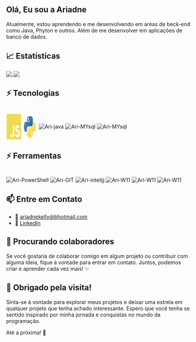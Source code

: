 <!-- Bem-vindo 🚀 -->

## Olá, Eu sou a Ariadne 
 
 Atualmente, estou aprendendo e me desenvolvendo em aréas de beck-end como Java, Phyton e outros.
 Além de me desenvolver em aplicações de banco de dados.

</div>

## 📈 Estatísticas

<a href="https://github.com/Ariadnek/github-readme-stats">
  <img align="center" height="150" src="https://github-readme-stats.vercel.app/api?username=Ariadnek&layout=compact&langs_count=16&theme=radical" />
</a>
<a href="https://github.com/Ariadnek/convoychat">
  <img align="center" height="150" src="https://github-readme-stats.vercel.app/api/top-langs?username=Ariadnek&layout=compact&langs_count=16&theme=radical" />
</a>


## ⚡ Tecnologias

   <div style="display: inline_block"><br>
  <img align="center" alt="Rafa-Js" height="70" width="40" src="https://raw.githubusercontent.com/devicons/devicon/master/icons/javascript/javascript-plain.svg">
  <img align="center" alt="Rafa-Python" height="70" width="40" src="https://raw.githubusercontent.com/devicons/devicon/master/icons/python/python-original.svg">
  <img align="center" alt="Ari-java" height="70" width="50" src="https://cdn.jsdelivr.net/gh/devicons/devicon@latest/icons/java/java-original.svg">
  <img align="center" alt="Ari-MYsql" height="60" width="50" src="https://cdn.jsdelivr.net/gh/devicons/devicon@latest/icons/mysql/mysql-original.svg">
  <img align="center" alt="Ari-MYsql" height="70" width="50" src="https://cdn.jsdelivr.net/gh/devicons/devicon@latest/icons/pandas/pandas-original-wordmark.svg" />

 ## ⚡ Ferramentas
 <div style="display: inline_block"><br>
<img align="center" alt="Ari-PowerShell" height="70" width="40" src="https://cdn.jsdelivr.net/gh/devicons/devicon@latest/icons/powershell/powershell-original.svg" />
<img align="center" alt="Ari-GIT" height="70" width="40" src="https://cdn.jsdelivr.net/gh/devicons/devicon@latest/icons/git/git-original.svg" />
<img align="center" alt="Ari-intelijj" height="70" width="40" src="https://cdn.jsdelivr.net/gh/devicons/devicon@latest/icons/intellij/intellij-original.svg" />
<img align="center" alt="Ari-W11" height="70" width="40" src="https://cdn.jsdelivr.net/gh/devicons/devicon@latest/icons/windows11/windows11-original.svg" />
<img align="center" alt="Ari-W11" height="70" width="40" src="https://cdn.jsdelivr.net/gh/devicons/devicon@latest/icons/eclipse/eclipse-original.svg" />
<img align="center" alt="Ari-W11" height="70" width="40" src="https://cdn.jsdelivr.net/gh/devicons/devicon@latest/icons/vscode/vscode-original.svg" />
            
          
</div>
 
## 📫 Entre em Contato

- 📧 ariadnekellyd@hotmail.com
- 💬 [LinkedIn](https://www.linkedin.com/in/ariadne-damasceno-75b617222/)

## 🚀 Procurando colaboradores

Se você gostaria de colaborar comigo em algum projeto ou contribuir com alguma ideia, fique à vontade para entrar em contato. Juntos, podemos criar e aprender cada vez mais! ✨

## 🎉 Obrigado pela visita!

Sinta-se à vontade para explorar meus projetos e deixar uma estrela em qualquer projeto que tenha achado interessante. Espero que você tenha se sentido inspirado por minha jornada e conquistas no mundo da programação.

Até a próxima! 👋
